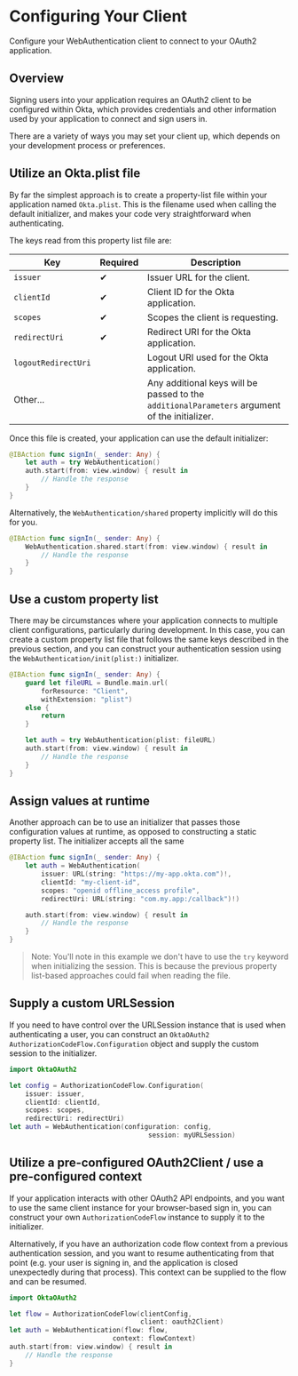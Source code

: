 # Configuring Your Client

Configure your WebAuthentication client to connect to your OAuth2 application.

## Overview

Signing users into your application requires an OAuth2 client to be configured within Okta, which provides credentials and other information used by your application to connect and sign users in.

There are a variety of ways you may set your client up, which depends on your development process or preferences.

## Utilize an Okta.plist file

By far the simplest approach is to create a property-list file within your application named `Okta.plist`. This is the filename used when calling the default initializer, and makes your code very straightforward when authenticating.

The keys read from this property list file are:

 Key | Required | Description |
---|---|---
`issuer` | ✔ | Issuer URL for the client.
`clientId` | ✔ | Client ID for the Okta application.
`scopes` | ✔ | Scopes the client is requesting.
`redirectUri` | ✔  | Redirect URI for the Okta application.
`logoutRedirectUri` | | Logout URI used for the Okta application.
Other... | | Any additional keys will be passed to the `additionalParameters` argument of the initializer.

Once this file is created, your application can use the default initializer:

```swift
@IBAction func signIn(_ sender: Any) {
    let auth = try WebAuthentication()
    auth.start(from: view.window) { result in
        // Handle the response
    }
}
```

Alternatively, the ``WebAuthentication/shared`` property implicitly will do this for you.

```swift
@IBAction func signIn(_ sender: Any) {
    WebAuthentication.shared.start(from: view.window) { result in
        // Handle the response
    }
}
```

## Use a custom property list

There may be circumstances where your application connects to multiple client configurations, particularly during development. In this case, you can create a custom property list file that follows the same keys described in the previous section, and you can construct your authentication session using the ``WebAuthentication/init(plist:)`` initializer.

```swift
@IBAction func signIn(_ sender: Any) {
    guard let fileURL = Bundle.main.url(
        forResource: "Client",
        withExtension: "plist")
    else {
        return
    }

    let auth = try WebAuthentication(plist: fileURL)
    auth.start(from: view.window) { result in
        // Handle the response
    }
}
```

## Assign values at runtime

Another approach can be to use an initializer that passes those configuration values at runtime, as opposed to constructing a static property list.  The initializer accepts all the same 

```swift
@IBAction func signIn(_ sender: Any) {
    let auth = WebAuthentication(
        issuer: URL(string: "https://my-app.okta.com")!,
        clientId: "my-client-id",
        scopes: "openid offline_access profile",
        redirectUri: URL(string: "com.my.app:/callback")!)

    auth.start(from: view.window) { result in
        // Handle the response
    }
}
```

> Note: You'll note in this example we don't have to use the `try` keyword when initializing the session. This is because the previous property list-based approaches could fail when reading the file. 

## Supply a custom URLSession

If you need to have control over the URLSession instance that is used when authenticating a user, you can construct an `OktaOAuth2` `AuthorizationCodeFlow.Configuration` object and supply the custom session to the initializer.

```swift
import OktaOAuth2

let config = AuthorizationCodeFlow.Configuration(
    issuer: issuer,
    clientId: clientId,
    scopes: scopes,
    redirectUri: redirectUri)
let auth = WebAuthentication(configuration: config,
                                   session: myURLSession)
```

## Utilize a pre-configured OAuth2Client / use a pre-configured context

If your application interacts with other OAuth2 API endpoints, and you want to use the same client instance for your browser-based sign in, you can construct your own `AuthorizationCodeFlow` instance to supply it to the initializer.

Alternatively, if you have an authorization code flow context from a previous authentication session, and you want to resume authenticating from that point (e.g. your user is signing in, and the application is closed unexpectedly during that process). This context can be supplied to the flow and can be resumed.

```swift
import OktaOAuth2

let flow = AuthorizationCodeFlow(clientConfig,
                                 client: oauth2Client)
let auth = WebAuthentication(flow: flow,
                          context: flowContext)
auth.start(from: view.window) { result in
    // Handle the response
}
```
